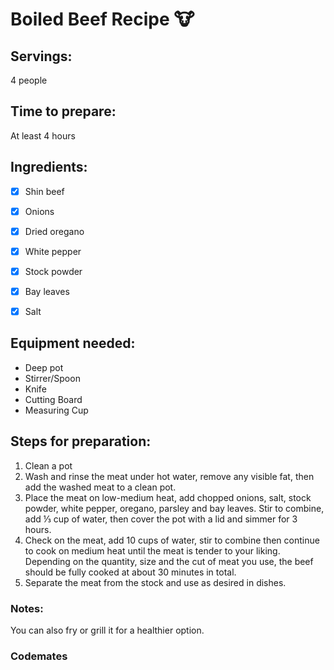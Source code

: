 # Boiled Beef Recipe :cow:

## Servings: 
4 people

## Time to prepare: 
At least 4 hours

## Ingredients:
- [x] Shin beef
- [x] Onions
- [x] Dried oregano
- [x] White pepper
- [x] Stock powder
- [x] Bay leaves
- [x] Salt


## Equipment needed:
- Deep pot
- Stirrer/Spoon
- Knife
- Cutting Board
- Measuring Cup


## Steps for preparation:
1.  Clean a pot	
2.  Wash and rinse the meat under hot water, remove any visible fat, then add the washed meat to a clean pot.
3.  Place the meat on low-medium heat, add chopped onions, salt, stock powder, white pepper, oregano, parsley and bay leaves. Stir to combine, add ⅓ cup of water, then cover the pot with a lid and simmer for 3 hours.
4.	Check on the meat, add 10 cups of water, stir to combine then continue to cook on medium heat until the meat is tender to your liking. Depending on the quantity, size and the cut of meat you use, the beef should be fully cooked at about 30 minutes in total.
5.	Separate the meat from the stock and use as desired in dishes. 




### Notes:

You can also fry or grill it for a healthier option.

### Codemates #
